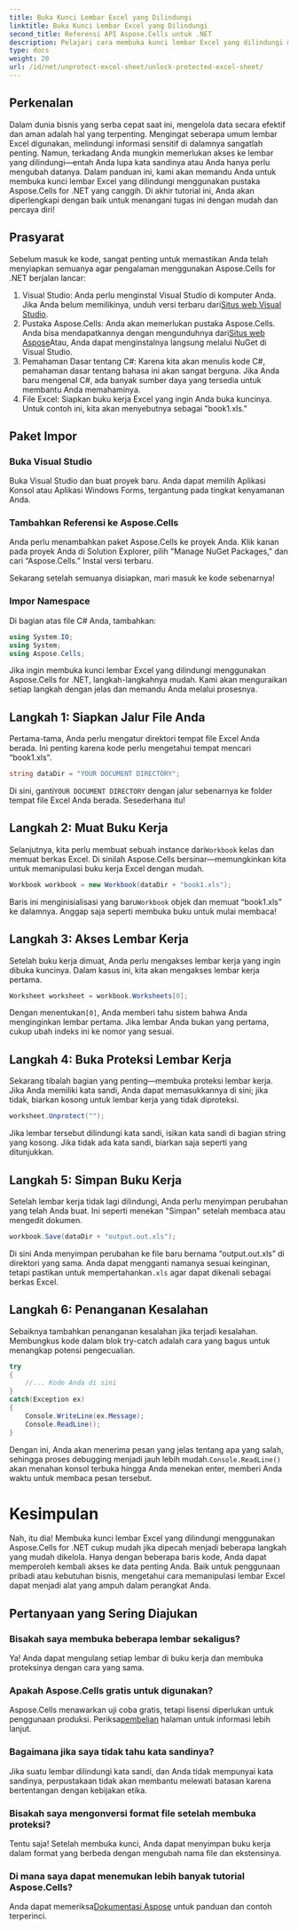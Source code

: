 ```yaml
---
title: Buka Kunci Lembar Excel yang Dilindungi
linktitle: Buka Kunci Lembar Excel yang Dilindungi
second_title: Referensi API Aspose.Cells untuk .NET
description: Pelajari cara membuka kunci lembar Excel yang dilindungi menggunakan Aspose.Cells untuk .NET dalam tutorial langkah demi langkah yang mudah dipahami bagi pemula ini.
type: docs
weight: 20
url: /id/net/unprotect-excel-sheet/unlock-protected-excel-sheet/
---
```

## Perkenalan

Dalam dunia bisnis yang serba cepat saat ini, mengelola data secara efektif dan aman adalah hal yang terpenting. Mengingat seberapa umum lembar Excel digunakan, melindungi informasi sensitif di dalamnya sangatlah penting. Namun, terkadang Anda mungkin memerlukan akses ke lembar yang dilindungi—entah Anda lupa kata sandinya atau Anda hanya perlu mengubah datanya. Dalam panduan ini, kami akan memandu Anda untuk membuka kunci lembar Excel yang dilindungi menggunakan pustaka Aspose.Cells for .NET yang canggih. Di akhir tutorial ini, Anda akan diperlengkapi dengan baik untuk menangani tugas ini dengan mudah dan percaya diri!

## Prasyarat

Sebelum masuk ke kode, sangat penting untuk memastikan Anda telah menyiapkan semuanya agar pengalaman menggunakan Aspose.Cells for .NET berjalan lancar:

1.  Visual Studio: Anda perlu menginstal Visual Studio di komputer Anda. Jika Anda belum memilikinya, unduh versi terbaru dari[Situs web Visual Studio](https://visualstudio.microsoft.com/downloads/).
2.  Pustaka Aspose.Cells: Anda akan memerlukan pustaka Aspose.Cells. Anda bisa mendapatkannya dengan mengunduhnya dari[Situs web Aspose](https://releases.aspose.com/cells/net/)Atau, Anda dapat menginstalnya langsung melalui NuGet di Visual Studio.
3. Pemahaman Dasar tentang C#: Karena kita akan menulis kode C#, pemahaman dasar tentang bahasa ini akan sangat berguna. Jika Anda baru mengenal C#, ada banyak sumber daya yang tersedia untuk membantu Anda memahaminya.
4. File Excel: Siapkan buku kerja Excel yang ingin Anda buka kuncinya. Untuk contoh ini, kita akan menyebutnya sebagai "book1.xls."

## Paket Impor

### Buka Visual Studio

Buka Visual Studio dan buat proyek baru. Anda dapat memilih Aplikasi Konsol atau Aplikasi Windows Forms, tergantung pada tingkat kenyamanan Anda.

### Tambahkan Referensi ke Aspose.Cells

Anda perlu menambahkan paket Aspose.Cells ke proyek Anda. Klik kanan pada proyek Anda di Solution Explorer, pilih "Manage NuGet Packages," dan cari “Aspose.Cells.” Instal versi terbaru.

Sekarang setelah semuanya disiapkan, mari masuk ke kode sebenarnya!

### Impor Namespace

Di bagian atas file C# Anda, tambahkan:

```csharp
using System.IO;
using System;
using Aspose.Cells;
```

Jika ingin membuka kunci lembar Excel yang dilindungi menggunakan Aspose.Cells for .NET, langkah-langkahnya mudah. Kami akan menguraikan setiap langkah dengan jelas dan memandu Anda melalui prosesnya.

## Langkah 1: Siapkan Jalur File Anda

Pertama-tama, Anda perlu mengatur direktori tempat file Excel Anda berada. Ini penting karena kode perlu mengetahui tempat mencari “book1.xls”.

```csharp
string dataDir = "YOUR DOCUMENT DIRECTORY";
```
 Di sini, ganti`YOUR DOCUMENT DIRECTORY` dengan jalur sebenarnya ke folder tempat file Excel Anda berada. Sesederhana itu!

## Langkah 2: Muat Buku Kerja

 Selanjutnya, kita perlu membuat sebuah instance dari`Workbook` kelas dan memuat berkas Excel. Di sinilah Aspose.Cells bersinar—memungkinkan kita untuk memanipulasi buku kerja Excel dengan mudah.

```csharp
Workbook workbook = new Workbook(dataDir + "book1.xls");
```
 Baris ini menginisialisasi yang baru`Workbook` objek dan memuat “book1.xls” ke dalamnya. Anggap saja seperti membuka buku untuk mulai membaca!

## Langkah 3: Akses Lembar Kerja

Setelah buku kerja dimuat, Anda perlu mengakses lembar kerja yang ingin dibuka kuncinya. Dalam kasus ini, kita akan mengakses lembar kerja pertama.

```csharp
Worksheet worksheet = workbook.Worksheets[0];
```
 Dengan menentukan`[0]`, Anda memberi tahu sistem bahwa Anda menginginkan lembar pertama. Jika lembar Anda bukan yang pertama, cukup ubah indeks ini ke nomor yang sesuai.

## Langkah 4: Buka Proteksi Lembar Kerja

Sekarang tibalah bagian yang penting—membuka proteksi lembar kerja. Jika Anda memiliki kata sandi, Anda dapat memasukkannya di sini; jika tidak, biarkan kosong untuk lembar kerja yang tidak diproteksi.

```csharp
worksheet.Unprotect("");
```
Jika lembar tersebut dilindungi kata sandi, isikan kata sandi di bagian string yang kosong. Jika tidak ada kata sandi, biarkan saja seperti yang ditunjukkan.

## Langkah 5: Simpan Buku Kerja

Setelah lembar kerja tidak lagi dilindungi, Anda perlu menyimpan perubahan yang telah Anda buat. Ini seperti menekan "Simpan" setelah membaca atau mengedit dokumen.

```csharp
workbook.Save(dataDir + "output.out.xls");
```
 Di sini Anda menyimpan perubahan ke file baru bernama “output.out.xls” di direktori yang sama. Anda dapat mengganti namanya sesuai keinginan, tetapi pastikan untuk mempertahankan`.xls` agar dapat dikenali sebagai berkas Excel.

## Langkah 6: Penanganan Kesalahan

Sebaiknya tambahkan penanganan kesalahan jika terjadi kesalahan. Membungkus kode dalam blok try-catch adalah cara yang bagus untuk menangkap potensi pengecualian.

```csharp
try
{
    //... Kode Anda di sini
}
catch(Exception ex)
{
    Console.WriteLine(ex.Message);
    Console.ReadLine();
}
```
 Dengan ini, Anda akan menerima pesan yang jelas tentang apa yang salah, sehingga proses debugging menjadi jauh lebih mudah.`Console.ReadLine()` akan menahan konsol terbuka hingga Anda menekan enter, memberi Anda waktu untuk membaca pesan tersebut.

# Kesimpulan

Nah, itu dia! Membuka kunci lembar Excel yang dilindungi menggunakan Aspose.Cells for .NET cukup mudah jika dipecah menjadi beberapa langkah yang mudah dikelola. Hanya dengan beberapa baris kode, Anda dapat memperoleh kembali akses ke data penting Anda. Baik untuk penggunaan pribadi atau kebutuhan bisnis, mengetahui cara memanipulasi lembar Excel dapat menjadi alat yang ampuh dalam perangkat Anda. 

## Pertanyaan yang Sering Diajukan

### Bisakah saya membuka beberapa lembar sekaligus?
Ya! Anda dapat mengulang setiap lembar di buku kerja dan membuka proteksinya dengan cara yang sama.

### Apakah Aspose.Cells gratis untuk digunakan?
 Aspose.Cells menawarkan uji coba gratis, tetapi lisensi diperlukan untuk penggunaan produksi. Periksa[pembelian](https://purchase.aspose.com/buy) halaman untuk informasi lebih lanjut.

### Bagaimana jika saya tidak tahu kata sandinya?
Jika suatu lembar dilindungi kata sandi, dan Anda tidak mempunyai kata sandinya, perpustakaan tidak akan membantu melewati batasan karena bertentangan dengan kebijakan etika.

### Bisakah saya mengonversi format file setelah membuka proteksi?
Tentu saja! Setelah membuka kunci, Anda dapat menyimpan buku kerja dalam format yang berbeda dengan mengubah nama file dan ekstensinya.

### Di mana saya dapat menemukan lebih banyak tutorial Aspose.Cells?
 Anda dapat memeriksa[Dokumentasi Aspose](https://reference.aspose.com/cells/net/) untuk panduan dan contoh terperinci.